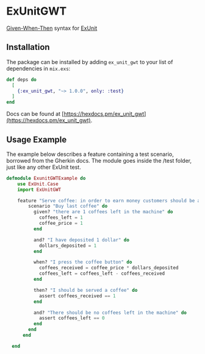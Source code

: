 # ExUnitGWT

[Given-When-Then](https://en.wikipedia.org/wiki/Given-When-Then) syntax for [ExUnit](https://hexdocs.pm/ex_unit/ExUnit.html)

## Installation

The package can be installed
by adding `ex_unit_gwt` to your list of dependencies in `mix.exs`:

```elixir
def deps do
  [
    {:ex_unit_gwt, "~> 1.0.0", only: :test}
  ]
end
```

Docs can be found at [https://hexdocs.pm/ex_unit_gwt](https://hexdocs.pm/ex_unit_gwt).

## Usage Example

The example below describes a feature containing a test scenario, borrowed from the Gherkin docs. The module goes inside the /test folder, just like any other ExUnit test.

```elixir
defmodule ExunitGWTExample do
    use ExUnit.Case
    import ExUnitGWT

    feature "Serve coffee: in order to earn money customers should be able to buy coffee at all times" do
        scenario "Buy last coffee" do
          given? "there are 1 coffees left in the machine" do
            coffees_left = 1
            coffee_price = 1
          end

          and? "I have deposited 1 dollar" do
            dollars_deposited = 1
          end

          when? "I press the coffee button" do
            coffees_received = coffee_price * dollars_deposited
            coffees_left = coffees_left - coffees_received
          end

          then? "I should be served a coffee" do
            assert coffees_received == 1
          end

          and? "There should be no coffees left in the machine" do
            assert coffees_left == 0
          end
        end
      end

  end
```
